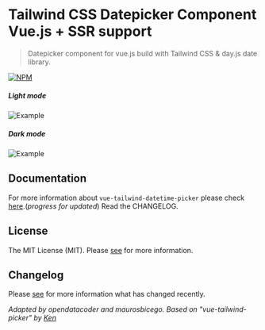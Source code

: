 # Tailwind CSS Datepicker Component Vue.js + SSR support
>Datepicker component for vue.js build with Tailwind CSS & day.js date library.

[![NPM](https://nodei.co/npm/vue-tailwind-picker.png?compact=true)](https://www.npmjs.com/package/vue-tailwind-datetime-picker)

##### Light mode
![Example](https://raw.githubusercontent.com/kenhyuwa/vue-tailwind-picker/master/vue-tailwind-picker.gif)

##### Dark mode
![Example](https://raw.githubusercontent.com/kenhyuwa/vue-tailwind-picker/master/vue-tailwind-picker-dark.png)

## Documentation
For more information about `vue-tailwind-datetime-picker` please check [here](https://vue-tailwind-picker.netlify.app).(_progress for updated_)
Read the CHANGELOG.

## License

The MIT License (MIT). Please [see](http://opensource.org/licenses/MIT) for more information.

## Changelog

Please [see](CHANGELOG.md) for more information what has changed recently.


_Adapted by opendatacoder and maurosbicego. Based on "vue-tailwind-picker" by [Ken](https://facebook.com/diaddemi)_
